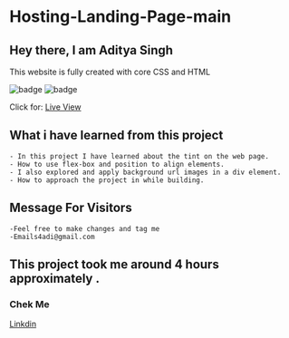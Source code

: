 # Hosting-Landing-Page-main
## Hey there, I am Aditya Singh

This website is fully created with core CSS and HTML


![badge](https://img.shields.io/badge/Project2-Restorent%20-yellow)
![badge](https://img.shields.io/badge/HTML-CSS-green)


Click for: [Live View](https://hostinglandingpagemainbyaditya.netlify.app/)



## What i have learned from this project

    - In this project I have learned about the tint on the web page.
    - How to use flex-box and position to align elements.
    - I also explored and apply background url images in a div element.
    - How to approach the project in while building.

## Message For Visitors
    -Feel free to make changes and tag me
    -Emails4adi@gmail.com

## This project took me around 4 hours approximately .

### Chek Me  

[Linkdin](https://www.linkedin.com/in/codeman-aditya/)
